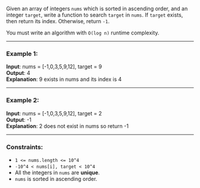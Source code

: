 Given an array of integers `nums` which is sorted in ascending order, and an integer `target`, write a function to search `target` in `nums`. If `target` exists, then return its index. Otherwise, return `-1`.

You must write an algorithm with `O(log n)` runtime complexity.

---

### Example 1:

**Input**: nums = [-1,0,3,5,9,12], target = 9  
**Output**: 4  
**Explanation**: 9 exists in nums and its index is 4  

---

### Example 2:

**Input**: nums = [-1,0,3,5,9,12], target = 2  
**Output**: -1  
**Explanation**: 2 does not exist in nums so return -1  

---

### Constraints:

- `1 <= nums.length <= 10^4`
- `-10^4 < nums[i], target < 10^4`
- All the integers in `nums` are **unique**.
- `nums` is sorted in ascending order.
